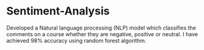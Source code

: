 # Sentiment-Analysis
Developed a Natural language processing (NLP) model which classifies the comments on a  course whether they are negative, positive or neutral. I have achieved 98% accuracy using random forest algorithm.
